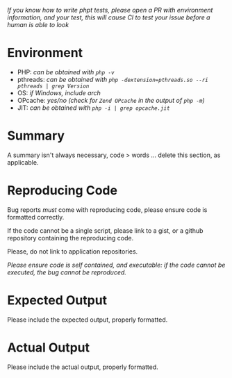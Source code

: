 *If you know how to write phpt tests, please open a PR with environment information, and your test, this will cause CI to test your issue before a human is able to look*

Environment
==========

  * PHP: *can be obtained with `php -v`*
  * pthreads: *can be obtained with `php -dextension=pthreads.so --ri pthreads | grep Version`*
  * OS: *if Windows, include arch*
  * OPcache: *yes/no (check for `Zend OPcache` in the output of `php -m`)*
  * JIT: *can be obtained with `php -i | grep opcache.jit`*

Summary
======

A summary isn't always necessary, code > words ... delete this section, as applicable.

Reproducing Code
==============

Bug reports *must* come with reproducing code, please ensure code is formatted correctly.

If the code cannot be a single script, please link to a gist, or a github repository containing the reproducing code. 

Please, do not link to application repositories.

*Please ensure code is self contained, and executable: if the code cannot be executed, the bug cannot be reproduced.*

Expected Output
=============

Please include the expected output, properly formatted.

Actual Output
============

Please include the actual output, properly formatted.
